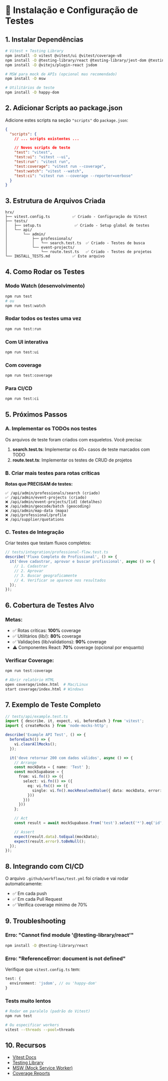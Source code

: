 # 🧪 Instalação e Configuração de Testes

## 1. Instalar Dependências

```bash
# Vitest + Testing Library
npm install -D vitest @vitest/ui @vitest/coverage-v8
npm install -D @testing-library/react @testing-library/jest-dom @testing-library/user-event
npm install -D @vitejs/plugin-react jsdom

# MSW para mock de APIs (opcional mas recomendado)
npm install -D msw

# Utilitários de teste
npm install -D happy-dom
```

## 2. Adicionar Scripts ao package.json

Adicione estes scripts na seção `"scripts"` do `package.json`:

```json
{
  "scripts": {
    // ... scripts existentes ...

    // Novos scripts de teste
    "test": "vitest",
    "test:ui": "vitest --ui",
    "test:run": "vitest run",
    "test:coverage": "vitest run --coverage",
    "test:watch": "vitest --watch",
    "test:ci": "vitest run --coverage --reporter=verbose"
  }
}
```

## 3. Estrutura de Arquivos Criada

```
hrx/
├── vitest.config.ts          ✅ Criado - Configuração do Vitest
├── tests/
│   ├── setup.ts               ✅ Criado - Setup global de testes
│   └── api/
│       └── admin/
│           ├── professionals/
│           │   └── search.test.ts  ✅ Criado - Testes de busca
│           └── event-projects/
│               └── route.test.ts   ✅ Criado - Testes de projetos
└── INSTALL_TESTS.md          ✅ Este arquivo
```

## 4. Como Rodar os Testes

### Modo Watch (desenvolvimento)
```bash
npm run test
# ou
npm run test:watch
```

### Rodar todos os testes uma vez
```bash
npm run test:run
```

### Com UI interativa
```bash
npm run test:ui
```

### Com coverage
```bash
npm run test:coverage
```

### Para CI/CD
```bash
npm run test:ci
```

## 5. Próximos Passos

### A. Implementar os TODOs nos testes
Os arquivos de teste foram criados com esqueletos. Você precisa:

1. **search.test.ts**: Implementar os 40+ casos de teste marcados com TODO
2. **route.test.ts**: Implementar os testes de CRUD de projetos

### B. Criar mais testes para rotas críticas

**Rotas que PRECISAM de testes:**
```
✅ /api/admin/professionals/search (criado)
✅ /api/admin/event-projects (criado)
❌ /api/admin/event-projects/[id] (detalhes)
❌ /api/admin/geocode/batch (geocoding)
❌ /api/admin/map-data (mapa)
❌ /api/professional/profile
❌ /api/supplier/quotations
```

### C. Testes de Integração

Criar testes que testam fluxos completos:

```typescript
// tests/integration/professional-flow.test.ts
describe('Fluxo Completo de Profissional', () => {
  it('deve cadastrar, aprovar e buscar profissional', async () => {
    // 1. Cadastrar
    // 2. Aprovar
    // 3. Buscar geograficamente
    // 4. Verificar se aparece nos resultados
  });
});
```

## 6. Cobertura de Testes Alvo

### Metas:
- ✅ Rotas críticas: **100%** coverage
- ✅ Utilitários (lib/): **80%** coverage
- ✅ Validações (lib/validations): **90%** coverage
- ⚠️ Componentes React: **70%** coverage (opcional por enquanto)

### Verificar Coverage:
```bash
npm run test:coverage

# Abrir relatório HTML
open coverage/index.html  # Mac/Linux
start coverage/index.html # Windows
```

## 7. Exemplo de Teste Completo

```typescript
// tests/api/example.test.ts
import { describe, it, expect, vi, beforeEach } from 'vitest';
import { createMocks } from 'node-mocks-http';

describe('Example API Test', () => {
  beforeEach(() => {
    vi.clearAllMocks();
  });

  it('deve retornar 200 com dados válidos', async () => {
    // Arrange
    const mockData = { name: 'Test' };
    const mockSupabase = {
      from: vi.fn(() => ({
        select: vi.fn(() => ({
          eq: vi.fn(() => ({
            single: vi.fn().mockResolvedValue({ data: mockData, error: null })
          }))
        }))
      }))
    };

    // Act
    const result = await mockSupabase.from('test').select('*').eq('id', '123').single();

    // Assert
    expect(result.data).toEqual(mockData);
    expect(result.error).toBeNull();
  });
});
```

## 8. Integrando com CI/CD

O arquivo `.github/workflows/test.yml` foi criado e vai rodar automaticamente:
- ✅ Em cada push
- ✅ Em cada Pull Request
- ✅ Verifica coverage mínimo de 70%

## 9. Troubleshooting

### Erro: "Cannot find module '@testing-library/react'"
```bash
npm install -D @testing-library/react
```

### Erro: "ReferenceError: document is not defined"
Verifique que `vitest.config.ts` tem:
```typescript
test: {
  environment: 'jsdom', // ou 'happy-dom'
}
```

### Tests muito lentos
```bash
# Rodar em paralelo (padrão do Vitest)
npm run test

# Ou especificar workers
vitest --threads --pool=threads
```

## 10. Recursos

- [Vitest Docs](https://vitest.dev/)
- [Testing Library](https://testing-library.com/)
- [MSW (Mock Service Worker)](https://mswjs.io/)
- [Coverage Reports](https://vitest.dev/guide/coverage.html)
